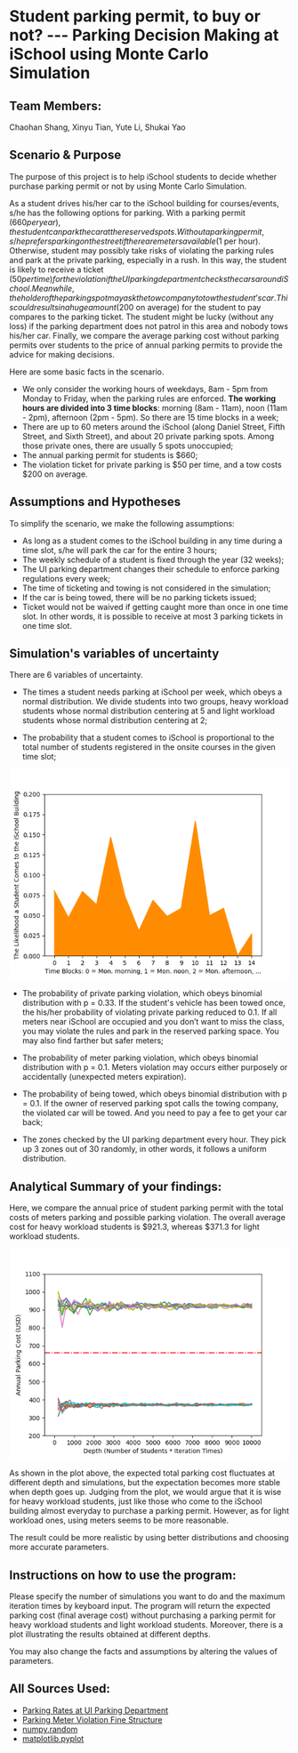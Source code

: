 # Student parking permit, to buy or not? --- Parking Decision Making at iSchool using Monte Carlo Simulation

## Team Members:
Chaohan Shang, Xinyu Tian, Yute Li, Shukai Yao

## Scenario & Purpose
The purpose of this project is to help iSchool students to decide whether purchase parking permit or not by using Monte Carlo Simulation.

As a student drives his/her car to the iSchool building for courses/events, s/he has the following options for parking.
With a parking permit ($660 per year), the student can park the car at the reserved spots.
Without a parking permit, s/he prefers parking on the street if there are meters available ($1 per hour).
Otherwise, student may possibly take risks of violating the parking rules and park at the private parking, especially in a rush.
In this way, the student is likely to receive a ticket ($50 per time) for the violation if the UI parking department checks the cars around iSchool.
Meanwhile, the holder of the parking spot may ask the tow company to tow the student’s car.
This could results in a huge amount ($200 on average) for the student to pay compares to the parking ticket.
The student might be lucky (without any loss) if the parking department does not patrol in this area and nobody tows his/her car.
Finally, we compare the average parking cost without parking permits over students to the price of annual parking permits to provide the advice for making decisions.

Here are some basic facts in the scenario.
* We only consider the working hours of weekdays, 8am - 5pm from Monday to Friday, when the parking rules are enforced.
**The working hours are divided into 3 time blocks**: morning (8am - 11am), noon (11am - 2pm), afternoon (2pm - 5pm). So there are 15 time blocks in a week;
* There are up to 60 meters around the iSchool (along Daniel Street, Fifth Street, and Sixth Street), and about 20 private parking spots.
Among those private ones, there are usually 5 spots unoccupied;
* The annual parking permit for students is $660;
* The violation ticket for private parking is $50 per time, and a tow costs $200 on average.

## Assumptions and Hypotheses
To simplify the scenario, we make the following assumptions:
* As long as a student comes to the iSchool building in any time during a time slot, s/he will park the car for the entire 3 hours;
* The weekly schedule of a student is fixed through the year (32 weeks);
* The UI parking department changes their schedule to enforce parking regulations every week;
* The time of ticketing and towing is not considered in the simulation;
* If the car is being towed, there will be no parking tickets issued;
* Ticket would not be waived if getting caught more than once in one time slot.
In other words, it is possible to receive at most 3 parking tickets in one time slot.

## Simulation's variables of uncertainty
There are 6 variables of uncertainty.

* The times a student needs parking at iSchool per week, which obeys a normal distribution.
We divide students into two groups, heavy workload students whose normal distribution centering at 5 and light workload students whose normal distribution centering at 2;

* The probability that a student comes to iSchool is proportional to the total number of students registered in the onsite courses in the given time slot;

![time_slot_distribution](https://github.com/ChaohanShang/Final_Project/blob/master/prob.png "Probability that a student comes to iSchool")

* The probability of private parking violation, which obeys binomial distribution with p = 0.33.
If the student's vehicle has been towed once, the his/her probability of violating private parking reduced to 0.1.
If all meters near iSchool are occupied and you don’t want to miss the class, you may violate the rules and park in the reserved parking space. You may also find farther but safer meters;

* The probability of meter parking violation, which obeys binomial distribution with p = 0.1.
Meters violation may occurs either purposely or accidentally (unexpected meters expiration).

* The probability of being towed, which obeys binomial distribution with p = 0.1.
If the owner of reserved parking spot calls the towing company, the violated car will be towed. And you need to pay a fee to get your car back;

* The zones checked by the UI parking department every hour. They pick up 3 zones out of 30 randomly, in other words, it follows a uniform distribution.

## Analytical Summary of your findings:

Here, we compare the annual price of student parking permit with the total costs of meters parking and possible parking violation.
The overall average cost for heavy workload students is $921.3, whereas $371.3 for light workload students.

![result](https://github.com/ChaohanShang/Final_Project/blob/master/simulation.png "Visualization of the simulation")

As shown in the plot above, the expected total parking cost fluctuates at different depth and simulations, but the expectation becomes more stable when depth goes up.
Judging from the plot, we would argue that it is wise for heavy workload students, just like those who come to the iSchool building almost everyday to purchase a parking permit.
However, as for light workload ones, using meters seems to be more reasonable.

The result could be more realistic by using better distributions and choosing more accurate parameters.

## Instructions on how to use the program:

Please specify the number of simulations you want to do and the maximum iteration times by keyboard input.
The program will return the expected parking cost (final average cost) without purchasing a parking permit for heavy workload students and light workload students.
Moreover, there is a plot illustrating the results obtained at different depths.

You may also change the facts and assumptions by altering the values of parameters.

## All Sources Used:
* [Parking Rates at UI Parking Department](http://www.parking.illinois.edu/parking_items/rates)
* [Parking Meter Violation Fine Structure](http://parking.illinois.edu/parking-news/New-parking-meter-fine-structure)
* [numpy.random](https://docs.scipy.org/doc/numpy-1.14.0/reference/routines.random.html)
* [matplotlib.pyplot](https://matplotlib.org/api/_as_gen/matplotlib.pyplot.html)
